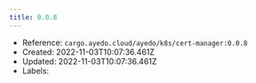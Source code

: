 ```yaml
---
title: 0.0.8
---
```



- Reference: `cargo.ayedo.cloud/ayedo/k8s/cert-manager:0.0.8`
- Created: 2022-11-03T10:07:36.461Z
- Updated: 2022-11-03T10:07:36.461Z
- Labels:


